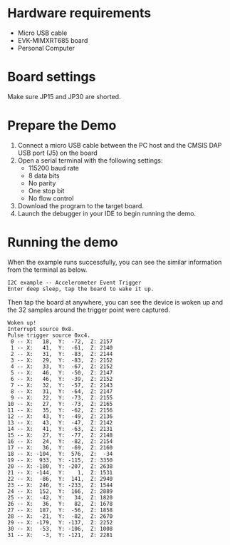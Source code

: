 Hardware requirements
=====================
- Micro USB cable
- EVK-MIMXRT685 board
- Personal Computer

Board settings
============
Make sure JP15 and JP30 are shorted.

Prepare the Demo
===============
1.  Connect a micro USB cable between the PC host and the CMSIS DAP USB port (J5) on the board
2.  Open a serial terminal with the following settings:
    - 115200 baud rate
    - 8 data bits
    - No parity
    - One stop bit
    - No flow control
3.  Download the program to the target board.
4.  Launch the debugger in your IDE to begin running the demo.

Running the demo
===============
When the example runs successfully, you can see the similar information from the terminal as below.

~~~~~~~~~~~~~~~~~~~~~~~~~~~~
I2C example -- Accelerometer Event Trigger
Enter deep sleep, tap the board to wake it up.
~~~~~~~~~~~~~~~~~~~~~~~~~~~~

Then tap the board at anywhere, you can see the device is woken up and the 32 samples around the
trigger point were captured.

~~~~~~~~~~~~~~~~~~~~~~~~~~~~
Woken up!
Interrupt source 0x8.
Pulse trigger source 0xc4.
 0 -- X:   18,  Y:  -72,  Z: 2157
 1 -- X:   41,  Y:  -61,  Z: 2140
 2 -- X:   31,  Y:  -83,  Z: 2144
 3 -- X:   29,  Y:  -83,  Z: 2152
 4 -- X:   33,  Y:  -67,  Z: 2152
 5 -- X:   46,  Y:  -50,  Z: 2147
 6 -- X:   46,  Y:  -39,  Z: 2152
 7 -- X:   32,  Y:  -57,  Z: 2143
 8 -- X:   31,  Y:  -64,  Z: 2147
 9 -- X:   22,  Y:  -73,  Z: 2155
10 -- X:   27,  Y:  -73,  Z: 2165
11 -- X:   35,  Y:  -62,  Z: 2156
12 -- X:   43,  Y:  -49,  Z: 2136
13 -- X:   43,  Y:  -47,  Z: 2142
14 -- X:   41,  Y:  -63,  Z: 2131
15 -- X:   27,  Y:  -77,  Z: 2148
16 -- X:   24,  Y:  -82,  Z: 2154
17 -- X:   36,  Y:  -69,  Z: 2160
18 -- X: -104,  Y:  576,  Z:  -34
19 -- X:  933,  Y: -115,  Z: 3350
20 -- X: -180,  Y: -207,  Z: 2638
21 -- X: -144,  Y:    1,  Z: 1531
22 -- X:  -86,  Y:  141,  Z: 2940
23 -- X:  246,  Y: -233,  Z: 1544
24 -- X:  152,  Y:  166,  Z: 2889
25 -- X:  -42,  Y:   34,  Z: 1820
26 -- X:   36,  Y:   82,  Z: 1678
27 -- X:  187,  Y:  -56,  Z: 1858
28 -- X:  -21,  Y:  -82,  Z: 2670
29 -- X: -179,  Y: -137,  Z: 2252
30 -- X:  -53,  Y: -106,  Z: 1008
31 -- X:   -3,  Y: -121,  Z: 2281
~~~~~~~~~~~~~~~~~~~~~~~~~~~~
